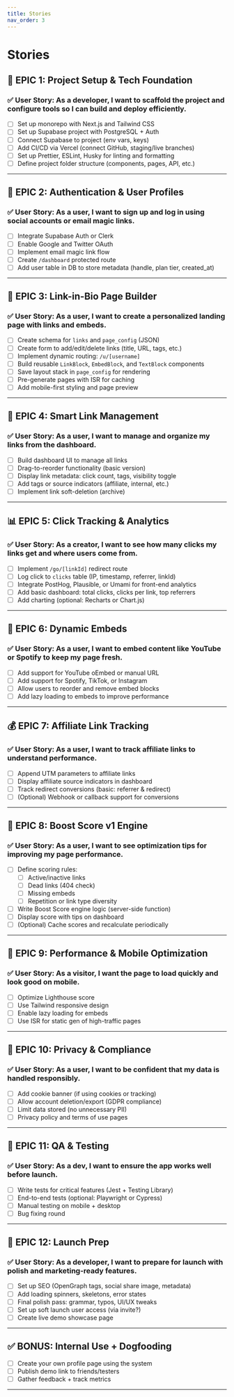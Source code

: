 ```yaml
---
title: Stories
nav_order: 3
---
```


# Stories

## 🧱 EPIC 1: Project Setup & Tech Foundation

### ✅ User Story: As a developer, I want to scaffold the project and configure tools so I can build and deploy efficiently.

- [ ] Set up monorepo with Next.js and Tailwind CSS
- [ ] Set up Supabase project with PostgreSQL + Auth
- [ ] Connect Supabase to project (env vars, keys)
- [ ] Add CI/CD via Vercel (connect GitHub, staging/live branches)
- [ ] Set up Prettier, ESLint, Husky for linting and formatting
- [ ] Define project folder structure (components, pages, API, etc.)

---

## 🔐 EPIC 2: Authentication & User Profiles

### ✅ User Story: As a user, I want to sign up and log in using social accounts or email magic links.

- [ ] Integrate Supabase Auth or Clerk
- [ ] Enable Google and Twitter OAuth
- [ ] Implement email magic link flow
- [ ] Create `/dashboard` protected route
- [ ] Add user table in DB to store metadata (handle, plan tier, created_at)

---

## 🧩 EPIC 3: Link-in-Bio Page Builder

### ✅ User Story: As a user, I want to create a personalized landing page with links and embeds.

- [ ] Create schema for `links` and `page_config` (JSON)
- [ ] Create form to add/edit/delete links (title, URL, tags, etc.)
- [ ] Implement dynamic routing: `/u/[username]`
- [ ] Build reusable `LinkBlock`, `EmbedBlock`, and `TextBlock` components
- [ ] Save layout stack in `page_config` for rendering
- [ ] Pre-generate pages with ISR for caching
- [ ] Add mobile-first styling and page preview

---

## 🔗 EPIC 4: Smart Link Management

### ✅ User Story: As a user, I want to manage and organize my links from the dashboard.

- [ ] Build dashboard UI to manage all links
- [ ] Drag-to-reorder functionality (basic version)
- [ ] Display link metadata: click count, tags, visibility toggle
- [ ] Add tags or source indicators (affiliate, internal, etc.)
- [ ] Implement link soft-deletion (archive)

---

## 📊 EPIC 5: Click Tracking & Analytics

### ✅ User Story: As a creator, I want to see how many clicks my links get and where users come from.

- [ ] Implement `/go/[linkId]` redirect route
- [ ] Log click to `clicks` table (IP, timestamp, referrer, linkId)
- [ ] Integrate PostHog, Plausible, or Umami for front-end analytics
- [ ] Add basic dashboard: total clicks, clicks per link, top referrers
- [ ] Add charting (optional: Recharts or Chart.js)

---

## 🎵 EPIC 6: Dynamic Embeds

### ✅ User Story: As a user, I want to embed content like YouTube or Spotify to keep my page fresh.

- [ ] Add support for YouTube oEmbed or manual URL
- [ ] Add support for Spotify, TikTok, or Instagram
- [ ] Allow users to reorder and remove embed blocks
- [ ] Add lazy loading to embeds to improve performance

---

## 💰 EPIC 7: Affiliate Link Tracking

### ✅ User Story: As a user, I want to track affiliate links to understand performance.

- [ ] Append UTM parameters to affiliate links
- [ ] Display affiliate source indicators in dashboard
- [ ] Track redirect conversions (basic: referrer & redirect)
- [ ] (Optional) Webhook or callback support for conversions

---

## 🚀 EPIC 8: Boost Score v1 Engine

### ✅ User Story: As a user, I want to see optimization tips for improving my page performance.

- [ ] Define scoring rules:
  - [ ] Active/inactive links
  - [ ] Dead links (404 check)
  - [ ] Missing embeds
  - [ ] Repetition or link type diversity
- [ ] Write Boost Score engine logic (server-side function)
- [ ] Display score with tips on dashboard
- [ ] (Optional) Cache scores and recalculate periodically

---

## 🔧 EPIC 9: Performance & Mobile Optimization

### ✅ User Story: As a visitor, I want the page to load quickly and look good on mobile.

- [ ] Optimize Lighthouse score
- [ ] Use Tailwind responsive design
- [ ] Enable lazy loading for embeds
- [ ] Use ISR for static gen of high-traffic pages

---

## 🔐 EPIC 10: Privacy & Compliance

### ✅ User Story: As a user, I want to be confident that my data is handled responsibly.

- [ ] Add cookie banner (if using cookies or tracking)
- [ ] Allow account deletion/export (GDPR compliance)
- [ ] Limit data stored (no unnecessary PII)
- [ ] Privacy policy and terms of use pages

---

## 🧪 EPIC 11: QA & Testing

### ✅ User Story: As a dev, I want to ensure the app works well before launch.

- [ ] Write tests for critical features (Jest + Testing Library)
- [ ] End-to-end tests (optional: Playwright or Cypress)
- [ ] Manual testing on mobile + desktop
- [ ] Bug fixing round

---

## 🚨 EPIC 12: Launch Prep

### ✅ User Story: As a developer, I want to prepare for launch with polish and marketing-ready features.

- [ ] Set up SEO (OpenGraph tags, social share image, metadata)
- [ ] Add loading spinners, skeletons, error states
- [ ] Final polish pass: grammar, typos, UI/UX tweaks
- [ ] Set up soft launch user access (via invite?)
- [ ] Create live demo showcase page

---

## ✅ BONUS: Internal Use + Dogfooding

- [ ] Create your own profile page using the system
- [ ] Publish demo link to friends/testers
- [ ] Gather feedback + track metrics

---
